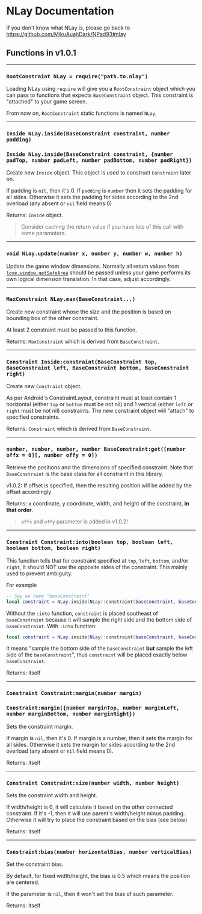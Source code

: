 NLay Documentation
=====

If you don't know what NLay is, please go back to https://github.com/MikuAuahDark/NPad93#nlay

Functions in v1.0.1
-----

************************************************

### `RootConstraint NLay = require("path.to.nlay")`

Loading NLay using `require` will give you a `RootConstraint` object which you can pass to functions that expects
`BaseConstraint` object. This constraint is "attached" to your game screen.

From now on, `RootConstraint` static functions is named `NLay`.

************************************************

### `Inside NLay.inside(BaseConstraint constraint, number padding)`

### `Inside NLay.inside(BaseConstraint constraint, {number padTop, number padLeft, number padBottom, number padRight})`

Create new `Inside` object. This object is used to construct `Constraint` later on.

If padding is `nil`, then it's 0. If `padding` is `number` then it sets the padding for all sides. Otherwise it sets the padding
for sides according to the 2nd overload (any absent or `nil` field means 0)

Returns: `Inside` object.

> Consider caching the return value if you have lots of this call with same parameters.

************************************************

### `void NLay.update(number x, number y, number w, number h)`

Update the game window dimensions. Normally all return values from [`love.window.getSafeArea`](https://love2d.org/wiki/love.window.getSafeArea) should
be passed unless your game performs its own logical dimension translation. In that case, adjust accordingly.

************************************************

### `MaxConstraint NLay.max(BaseConstraint...)`

Create new constraint whose the size and the position is based on bounding box of the other constraint.

At least 2 constraint must be passed to this function.

Returns: `MaxConstraint` which is derived from `BaseConstraint`.

************************************************

### `Constraint Inside:constraint(BaseConstraint top, BaseConstraint left, BaseConstraint bottom, BaseConstraint right)`

Create new `Constraint` object.

As per Android's ConstraintLayout, constraint must at least contain 1 horizontal (either `top` or `bottom` must be not nil) and 1 vertical (either `left`
or `right` must be not nil) constraints. The new constraint object will "attach" to specified constraints.

Returns: `Constraint` which is derived from `BaseConstraint`.

************************************************

### `number, number, number, number BaseConstraint:get([number offx = 0][, number offy = 0])`

Retrieve the positions and the dimensions of specified constraint. Note that `BaseConstraint` is the base class for all constraint in this library.

v1.0.2: If offset is specified, then the resulting position will be added by the offset accordingly

Returns: x coordinate, y coordinate, width, and height of the constraint, **in that order**.

> `offx` and `offy` parameter is added in v1.0.2!

************************************************

### `Constraint Constraint:into(boolean top, boolean left, boolean bottom, boolean right)`

This function tells that for constraint specified at `top`, `left`, `bottom`, and/or `right`, it should NOT use the opposite sides of the constraint.
This mainly used to prevent ambiguity.

For example

```lua
-- Say we have "baseConstraint"
local constraint = NLay.inside(NLay):constraint(baseConstraint, baseConstraint)
```

Without the `:into` function, `constraint` is placed southeast of `baseConstraint` because it will sample the right side and the bottom side
of `baseConstraint`. With `:into` function:

```lua
local constraint = NLay.inside(NLay):constraint(baseConstraint, baseConstraint):into(false, true)
```

It means "sample the bottom side of the `baseConstraint` **but** sample the left side of the `baseConstraint`", thus `constraint` will be placed exactly
below `baseConstraint`.

Returns: itself

************************************************

### `Constraint Constraint:margin(number margin)`

### `Constraint:margin({number marginTop, number marginLeft, number marginBottom, number marginRight})`

Sets the constraint margin.

If margin is `nil`, then it's 0. If margin is a number, then it sets the margin for all sides. Otherwise it sets the margin
for sides according to the 2nd overload (any absent or `nil` field means 0).

Returns: itself

************************************************

### `Constraint Constraint:size(number width, number height)`

Sets the constraint width and height.

If width/height is 0, it will calculate it based on the other connected constraint. If it's -1, then it will use parent's width/height minus padding.
Otherwise it will try to place the constraint based on the bias (see below)

Returns: itself

************************************************

### `Constraint:bias(number horizontalBias, number verticalBias)`

Set the constraint bias.

By default, for fixed width/height, the bias is 0.5 which means the position are centered.

If the parameter is `nil`, then it won't set the bias of such parameter.

Returns: itself
